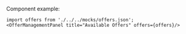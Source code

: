 Component example:

```
import offers from './../../mocks/offers.json';
<OfferManagementPanel title="Available Offers" offers={offers}/>
```
